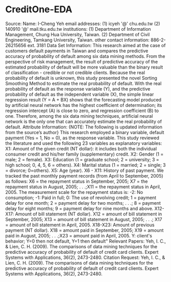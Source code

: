 # CreditOne-EDA

Source:
Name: I-Cheng Yeh email addresses: (1) icyeh '@' chu.edu.tw (2) 140910 '@'
mail.tku.edu.tw institutions: (1) Department of Information Management, Chung Hua
University, Taiwan. (2) Department of Civil Engineering, Tamkang University, Taiwan.
other contact information: 886-2-26215656 ext. 3181
Data Set Information:
This research aimed at the case of customers default payments in Taiwan and compares
the predictive accuracy of probability of default among six data mining methods. From
the perspective of risk management, the result of predictive accuracy of the estimated
probability of default will be more valuable than the binary result of classification -
credible or not credible clients. Because the real probability of default is unknown, this
study presented the novel Sorting Smoothing Method to estimate the real probability of
default. With the real probability of default as the response variable (Y), and the
predictive probability of default as the independent variable (X), the simple linear
regression result (Y = A + BX) shows that the forecasting model produced by artificial
neural network has the highest coefficient of determination; its regression intercept (A) is
close to zero, and regression coefficient (B) to one. Therefore, among the six data mining
techniques, artificial neural network is the only one that can accurately estimate the real
probability of default.
Attribute Information:
{NOTE: The following is updated information from the source’s author}
This research employed a binary variable, default payment (Yes = 1, No = 0), as the
response variable. This study reviewed the literature and used the following 23 variables
as explanatory variables:
X1: Amount of the given credit (NT dollar): it includes both the individual consumer
credit and his/her family (supplementary) credit.
X2: Gender (1 = male; 2 = female).
X3: Education (1 = graduate school; 2 = university; 3 = high school; 0, 4, 5, 6 = others).
X4: Marital status (1 = married; 2 = single; 3 = divorce; 0=others).
X5: Age (year).
X6 - X11: History of past payment. We tracked the past monthly payment records (from
April to September, 2005) as follows: X6 = the repayment status in September, 2005; X7
= the repayment status in August, 2005; . . .;X11 = the repayment status in April, 2005.
The measurement scale for the repayment status is:
-2: No consumption; -1: Paid in full; 0: The use of revolving credit; 1 = payment delay
for one month; 2 = payment delay for two months; . . .; 8 = payment delay for eight
months; 9 = payment delay for nine months and above.
X12-X17: Amount of bill statement (NT dollar). X12 = amount of bill statement in
September, 2005; X13 = amount of bill statement in August, 2005; . . .; X17 = amount of
bill statement in April, 2005.
X18-X23: Amount of previous payment (NT dollar). X18 = amount paid in September,
2005; X19 = amount paid in August, 2005; . . .;X23 = amount paid in April, 2005.
Y: client's behavior; Y=0 then not default, Y=1 then default"
Relevant Papers:
Yeh, I. C., & Lien, C. H. (2009). The comparisons of data mining techniques for the
predictive accuracy of probability of default of credit card clients. Expert Systems with
Applications, 36(2), 2473-2480.
Citation Request:
Yeh, I. C., & Lien, C. H. (2009). The comparisons of data mining techniques for the
predictive accuracy of probability of default of credit card clients. Expert Systems with
Applications, 36(2), 2473-2480. 
